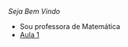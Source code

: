 *Seja Bem Vindo*

-  Sou professora de Matemática
-  [Aula 1](https://www.youtube.com/watch?v=RKegZ1TiO28)
